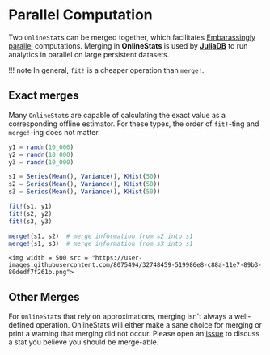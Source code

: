 # Parallel Computation

Two `OnlineStat`s can be merged together, which facilitates [Embarassingly parallel](https://en.wikipedia.org/wiki/Embarrassingly_parallel) computations.  Merging in **OnlineStats** is used by [**JuliaDB**](https://github.com/JuliaComputing/JuliaDB.jl) to run analytics in parallel on large persistent datasets.

!!! note
    In general, `fit!` is a cheaper operation than `merge!`.

## Exact merges

Many `OnlineStat`s are capable of calculating the exact value as a corresponding offline estimator.  For these types, the order of `fit!`-ting and `merge!`-ing does not matter.

```julia
y1 = randn(10_000)
y2 = randn(10_000)
y3 = randn(10_000)

s1 = Series(Mean(), Variance(), KHist(50))
s2 = Series(Mean(), Variance(), KHist(50))
s3 = Series(Mean(), Variance(), KHist(50))

fit!(s1, y1)
fit!(s2, y2)
fit!(s3, y3)

merge!(s1, s2)  # merge information from s2 into s1
merge!(s1, s3)  # merge information from s3 into s1
```

```@raw html
<img width = 500 src = "https://user-images.githubusercontent.com/8075494/32748459-519986e8-c88a-11e7-89b3-80dedf7f261b.png">
```

## Other Merges

For `OnlineStat`s that rely on approximations, merging isn't always a well-defined operation.  OnlineStats will either make a sane choice for merging or print a warning that merging did not occur.  Please open an [issue](https://github.com/joshday/OnlineStats.jl/issues) to discuss a stat you believe you should be merge-able.